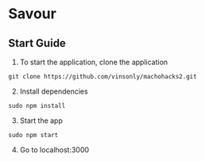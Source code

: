 # Savour

## Start Guide
1. To start the application, clone the application
```
git clone https://github.com/vinsonly/machohacks2.git
```
2. Install dependencies
```
sudo npm install
```
3. Start the app
```
sudo npm start
```
4. Go to localhost:3000